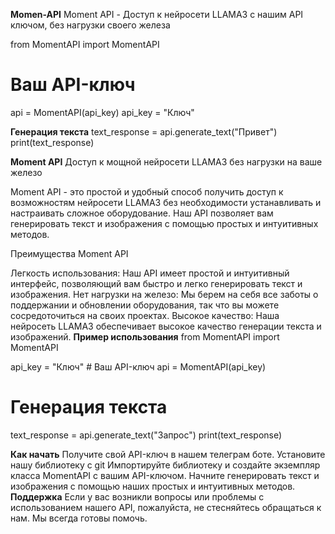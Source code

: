 **Momen-API**
Moment API - Доступ к нейросети LLAMA3 с нашим API ключом, без нагрузки своего железа

from MomentAPI import MomentAPI

# Ваш API-ключ 
api = MomentAPI(api_key)
api_key = "Ключ" 

**Генерация текста**
text_response = api.generate_text("Привет") print(text_response)


**Moment API**
Доступ к мощной нейросети LLAMA3 без нагрузки на ваше железо

Moment API - это простой и удобный способ получить доступ к возможностям нейросети LLAMA3 без необходимости устанавливать и настраивать сложное оборудование. Наш API позволяет вам генерировать текст и изображения с помощью простых и интуитивных методов.

Преимущества Moment API

Легкость использования: Наш API имеет простой и интуитивный интерфейс, позволяющий вам быстро и легко генерировать текст и изображения.
Нет нагрузки на железо: Мы берем на себя все заботы о поддержании и обновлении оборудования, так что вы можете сосредоточиться на своих проектах.
Высокое качество: Наша нейросеть LLAMA3 обеспечивает высокое качество генерации текста и изображений.
**Пример использования**
from MomentAPI import MomentAPI

api_key = "Ключ"  # Ваш API-ключ
api = MomentAPI(api_key)

# Генерация текста
text_response = api.generate_text("Запрос")
print(text_response)

**Как начать**
Получите свой API-ключ в нашем телеграм боте.
Установите нашу библиотеку с git
Импортируйте библиотеку и создайте экземпляр класса MomentAPI с вашим API-ключом.
Начните генерировать текст и изображения с помощью наших простых и интуитивных методов.
**Поддержка**
Если у вас возникли вопросы или проблемы с использованием нашего API, пожалуйста, не стесняйтесь обращаться к нам. Мы всегда готовы помочь.
